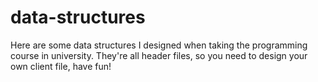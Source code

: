 # data-structures

Here are some data structures I designed when taking the programming course in university.
They're all header files, so you need to design your own client file, have fun!
